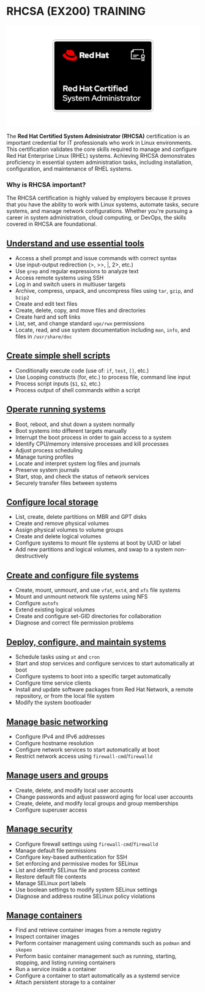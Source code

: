 # **RHCSA (EX200) TRAINING**

![RHCSA Training](Images/Cert_Logo.png)

The **Red Hat Certified System Administrator (RHCSA)** certification is an important credential for IT professionals who work in Linux environments. This certification validates the core skills required to manage and configure Red Hat Enterprise Linux (RHEL) systems. Achieving RHCSA demonstrates proficiency in essential system administration tasks, including installation, configuration, and maintenance of RHEL systems.

### Why is RHCSA important?

The RHCSA certification is highly valued by employers because it proves that you have the ability to work with Linux systems, automate tasks, secure systems, and manage network configurations. Whether you're pursuing a career in system administration, cloud computing, or DevOps, the skills covered in RHCSA are foundational.

## **[Understand and use essential tools](UnderstaningAndUsingEssentialsTools.md)**

- Access a shell prompt and issue commands with correct syntax
- Use input-output redirection (>, >>, |, 2>, etc.)
- Use `grep` and regular expressions to analyze text
- Access remote systems using SSH
- Log in and switch users in multiuser targets
- Archive, compress, unpack, and uncompress files using `tar`, `gzip`, and `bzip2`
- Create and edit text files
- Create, delete, copy, and move files and directories
- Create hard and soft links
- List, set, and change standard `ugo/rwx` permissions
- Locate, read, and use system documentation including `man`, `info`, and files in `/usr/share/doc`

## **[Create simple shell scripts](#create-simple-shell-scripts)**

- Conditionally execute code (use of: `if`, `test`, `[]`, etc.)
- Use Looping constructs (for, etc.) to process file, command line input
- Process script inputs (`$1`, `$2`, etc.)
- Process output of shell commands within a script

## **[Operate running systems](#operate-running-systems)**

- Boot, reboot, and shut down a system normally
- Boot systems into different targets manually
- Interrupt the boot process in order to gain access to a system
- Identify CPU/memory intensive processes and kill processes
- Adjust process scheduling
- Manage tuning profiles
- Locate and interpret system log files and journals
- Preserve system journals
- Start, stop, and check the status of network services
- Securely transfer files between systems

## **[Configure local storage](#configure-local-storage)**

- List, create, delete partitions on MBR and GPT disks
- Create and remove physical volumes
- Assign physical volumes to volume groups
- Create and delete logical volumes
- Configure systems to mount file systems at boot by UUID or label
- Add new partitions and logical volumes, and swap to a system non-destructively

## **[Create and configure file systems](#create-and-configure-file-systems)**

- Create, mount, unmount, and use `vfat`, `ext4`, and `xfs` file systems
- Mount and unmount network file systems using NFS
- Configure `autofs`
- Extend existing logical volumes
- Create and configure set-GID directories for collaboration
- Diagnose and correct file permission problems

## **[Deploy, configure, and maintain systems](#deploy-configure-and-maintain-systems)**

- Schedule tasks using `at` and `cron`
- Start and stop services and configure services to start automatically at boot
- Configure systems to boot into a specific target automatically
- Configure time service clients
- Install and update software packages from Red Hat Network, a remote repository, or from the local file system
- Modify the system bootloader

## **[Manage basic networking](#manage-basic-networking)**

- Configure IPv4 and IPv6 addresses
- Configure hostname resolution
- Configure network services to start automatically at boot
- Restrict network access using `firewall-cmd`/`firewalld`

## **[Manage users and groups](#manage-users-and-groups)**

- Create, delete, and modify local user accounts
- Change passwords and adjust password aging for local user accounts
- Create, delete, and modify local groups and group memberships
- Configure superuser access

## **[Manage security](#manage-security)**

- Configure firewall settings using `firewall-cmd`/`firewalld`
- Manage default file permissions
- Configure key-based authentication for SSH
- Set enforcing and permissive modes for SELinux
- List and identify SELinux file and process context
- Restore default file contexts
- Manage SELinux port labels
- Use boolean settings to modify system SELinux settings
- Diagnose and address routine SELinux policy violations

## **[Manage containers](#manage-containers)**

- Find and retrieve container images from a remote registry
- Inspect container images
- Perform container management using commands such as `podman` and `skopeo`
- Perform basic container management such as running, starting, stopping, and listing running containers
- Run a service inside a container
- Configure a container to start automatically as a systemd service
- Attach persistent storage to a container

